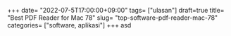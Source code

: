 +++
date= "2022-07-5T17:00:00+09:00"
tags= ["ulasan"]
draft=true
title= "Best PDF Reader for Mac        78"
slug= "top-software-pdf-reader-mac-78"
categories= ["software, aplikasi"]
+++
asd
